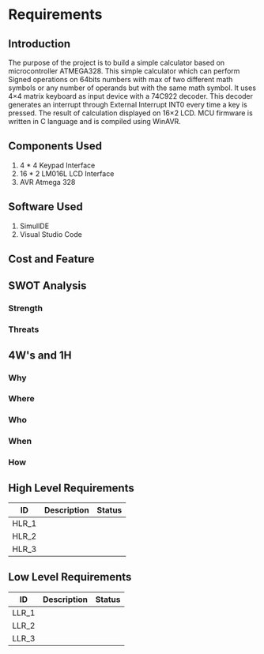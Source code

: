 # Requirements

## Introduction

The purpose of the project is to build a simple calculator based on microcontroller ATMEGA328. This simple calculator which can perform Signed operations on 64bits numbers with max of two different math symbols or any number of operands but with the same math symbol. It uses 4×4 matrix keyboard as input device with a 74C922 decoder. This decoder generates an interrupt through External Interrupt INT0 every time a key is pressed. The result of calculation displayed on 16×2 LCD. MCU firmware is written in C language and is compiled using WinAVR.

## Components Used

1. 4 * 4 Keypad Interface
2. 16 * 2 LM016L LCD Interface
3. AVR Atmega 328

## Software Used

1. SimulIDE
2. Visual Studio Code

## Cost and Feature

## SWOT Analysis

### Strength

### Threats

## 4W's and 1H

### Why

### Where

### Who

### When

### How

## High Level Requirements
| ID | Description | Status |
|---|---|---|
| HLR_1 |   |      |
| HLR_2 |   |      |
| HLR_3 |   |      |

## Low Level Requirements
| ID | Description | Status |
|---|---|---|
| LLR_1 |   |      |
| LLR_2 |   |      |
| LLR_3 |   |      |
